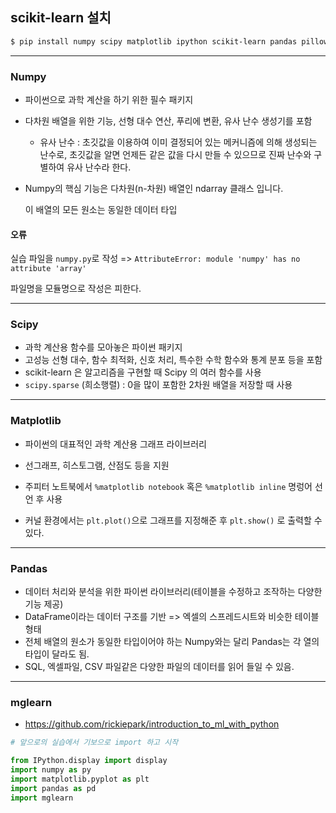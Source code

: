 ## scikit-learn 설치

```bash
$ pip install numpy scipy matplotlib ipython scikit-learn pandas pillow
```

-----

### Numpy

- 파이썬으로 과학 계산을 하기 위한 필수 패키지

- 다차원 배열을 위한 기능, 선형 대수 연산, 푸리에 변환, 유사 난수 생성기를 포함

  - 유사 난수 : 초깃값을 이용하여 이미 결정되어 있는 메커니즘에 의해 생성되는 난수로, 초깃값을 알면 언제든 같은 값을 다시 만들 수 있으므로 진짜 난수와 구별하여 유사 난수라 한다.

- Numpy의 핵심 기능은 다차원(n-차원) 배열인 ndarray 클래스 입니다. 

  이 배열의 모든 원소는 동일한 데이터 타입



#### 오류

실습 파일을 `numpy.py`로 작성 => `AttributeError: module 'numpy' has no attribute 'array'`

파일명을 모듈명으로 작성은 피한다.

---

### Scipy

- 과학 계산용 함수를 모아놓은 파이썬 패키지
- 고성능 선형 대수, 함수 최적화, 신호 처리, 특수한 수학 함수와 통계 분포 등을 포함
- scikit-learn 은 알고리즘을 구현할 때 Scipy 의 여러 함수를 사용
- `scipy.sparse` (희소행렬) : 0을 많이 포함한 2차원 배열을 저장할 때 사용

------

### Matplotlib

- 파이썬의 대표적인 과학 계산용 그래프 라이브러리
- 선그래프, 히스토그램, 산점도 등을 지원
- 주피터 노트북에서 `%matplotlib notebook`  혹은 `%matplotlib inline` 명렁어 선언 후 사용

- 커널 환경에서는 `plt.plot()`으로 그래프를 지정해준 후 `plt.show()` 로 출력할 수 있다.

-----

### Pandas

- 데이터 처리와 분석을 위한 파이썬 라이브러리(테이블을 수정하고 조작하는 다양한 기능 제공)
- DataFrame이라는 데이터 구조를 기반 => 엑셀의 스프레드시트와 비슷한 테이블 형태
- 전체 배열의 원소가 동일한 타입이어야 하는 Numpy와는 달리 Pandas는 각 열의 타입이 달라도 됨.
- SQL, 엑셀파일, CSV 파일같은 다양한 파일의 데이터를 읽어 들일 수 있음.

-----

### mglearn

- https://github.com/rickiepark/introduction_to_ml_with_python

```python
# 앞으로의 실습에서 기보으로 import 하고 시작

from IPython.display import display
import numpy as py
import matplotlib.pyplot as plt
import pandas as pd
import mglearn
```

